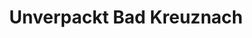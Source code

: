 ---
title: "Unverpackt Bad Kreuznach"
url: /bad-kreuznach/unverpackt-bad-kreuznach/
shop: Lebensmittel
---
